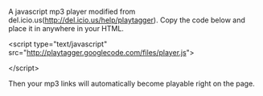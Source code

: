 A javascript mp3 player modified from del.icio.us(http://del.icio.us/help/playtagger).
Copy the code below and place it in anywhere in your HTML.



&lt;script type="text/javascript" src="http://playtagger.googlecode.com/files/player.js"&gt;



&lt;/script&gt;



Then your mp3 links will automatically become playable right on the page.